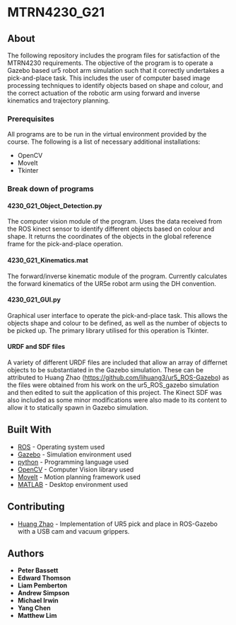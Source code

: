 # MTRN4230_G21

## About

The following repository includes the program files for satisfaction of the MTRN4230 requirements. The objective of the program is to operate a Gazebo based ur5 robot arm simulation such that it correctly undertakes a pick-and-place task. This includes the user of computer based image processing techniques to identify objects based on shape and colour, and the correct actuation of the robotic arm using forward and inverse kinematics and trajectory planning.

### Prerequisites

All programs are to be run in the virtual environment provided by the course. The following is a list of necessary additional installations:
- OpenCV
- MoveIt
- Tkinter

### Break down of programs

#### 4230_G21_Object_Detection.py
The computer vision module of the program. Uses the data received from the ROS kinect sensor to identify different objects based on colour and shape. It returns the coordinates of the objects in the global reference frame for the pick-and-place operation.

#### 4230_G21_Kinematics.mat
The forward/inverse kinematic module of the program. Currently calculates the forward kinematics of the UR5e robot arm using the DH convention.

#### 4230_G21_GUI.py
Graphical user interface to operate the pick-and-place task. This allows the objects shape and colour to be defined, as well as the number of objects to be picked up. The primary library utilised for this operation is Tkinter.

#### URDF and SDF files
A variety of different URDF files are included that allow an array of differnet objects to be substantiated in the Gazebo simulation. These can be attributed to Huang Zhao (https://github.com/lihuang3/ur5_ROS-Gazebo) as the files were obtained from his work on the ur5_ROS_gazebo simulation and then edited to suit the application of this project. The Kinect SDF was also included as some minor modifications were also made to its content to allow it to statically spawn in Gazebo simulation.


## Built With

* [ROS](https://www.ros.org/) - Operating system used
* [Gazebo](http://gazebosim.org/) - Simulation environment used
* [python](https://www.python.org/) - Programming language used
* [OpenCV](https://opencv.org/) - Computer Vision library used
* [MoveIt](https://moveit.ros.org/) - Motion planning framework used
* [MATLAB](https://www.mathworks.com/products/matlab.html) - Desktop environment used

## Contributing

* [Huang Zhao](https://github.com/lihuang3/ur5_ROS-Gazebo) - Implementation of UR5 pick and place in ROS-Gazebo with a USB cam and vacuum grippers.

## Authors

* **Peter Bassett**
* **Edward Thomson**
* **Liam Pemberton**
* **Andrew Simpson**
* **Michael Irwin**
* **Yang Chen**
* **Matthew Lim**



